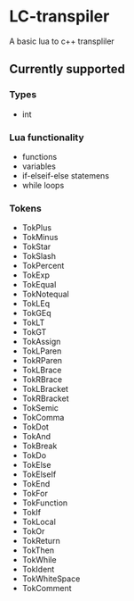 # LC-transpiler
A basic lua to c++ transpliler

## Currently supported

### Types
- int
### Lua functionality
- functions
- variables
- if-elseif-else statemens
- while loops

### Tokens

- TokPlus	
- TokMinus	
- TokStar	
- TokSlash	
- TokPercent	
- TokExp	
- TokEqual	
- TokNotequal	
- TokLEq	
- TokGEq	
- TokLT	
- TokGT	
- TokAssign	
- TokLParen	
- TokRParen	
- TokLBrace	
- TokRBrace	
- TokLBracket	
- TokRBracket	
- TokSemic	
- TokComma	
- TokDot	
- TokAnd	
- TokBreak	
- TokDo	
- TokElse	
- TokElseIf	
- TokEnd	
- TokFor	
- TokFunction	
- TokIf	
- TokLocal	
- TokOr	
- TokReturn	
- TokThen	
- TokWhile	
- TokIdent	
- TokWhiteSpace	
- TokComment	
